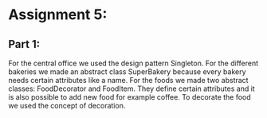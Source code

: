 # Assignment 5:

## Part 1:

For the central office we used the design pattern Singleton.
For the different bakeries we made an abstract class SuperBakery because every bakery needs certain attributes like a name.
For the foods we made two abstract classes: FoodDecorator and FoodItem. They define certain attributes and it is also possible to add new food for example coffee.
To decorate the food we used the concept of decoration. 